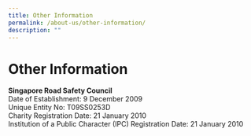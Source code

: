 ```yaml
---
title: Other Information
permalink: /about-us/other-information/
description: ""
---
```

Other Information
=================

**Singapore Road Safety Council**  
Date of Establishment: 9 December 2009  
Unique Entity No: T09SS0253D  
Charity Registration Date: 21 January 2010  
Institution of a Public Character (IPC) Registration Date: 21 January 2010